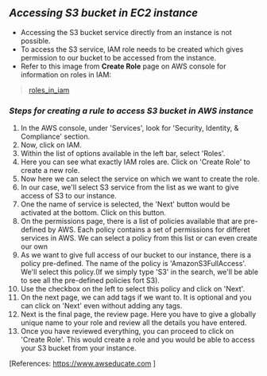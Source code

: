 ## ***Accessing S3 bucket in EC2 instance*** #
* Accessing the S3 bucket service directly from an instance is not possible.
* To access the S3 service, IAM role needs to be created which gives permission to our bucket to be accessed from the instance.
* Refer to this image from **Create Role** page on AWS console for information on roles in IAM:
> [roles_in_iam](https://github.com/shridhargiri/aws/blob/aws-learning/aws-learning/IAM/iam_roles.PNG)  

### *Steps for creating a rule to access S3 bucket in AWS instance* #
  1. In the AWS console, under 'Services', look for 'Security, Identity, & Compliance' section.
  2. Now, click on IAM.
  3. Within the list of options available in the left bar, select 'Roles'.
  4. Here you can see what exactly IAM roles are. Click on 'Create Role' to create a new role.
  5. Now here we can select the service on which we want to create the role.
  6. In our case, we'll select S3 service from the list as we want to give access of S3 to our instance.
  7. One the name of service is selected, the 'Next' button would be activated at the bottom. Click on this button.
  8. On the permissions page, there is a list of policies available that are pre-defined by AWS. Each policy contains a set of permissions for differet services in AWS. We can select a policy from this list or can even create our own
  9. As we want to give full access of our bucket to our instance, there is a policy pre-defined. The name of the policy is 'AmazonS3FullAccess'. We'll select this policy.(If we simply type 'S3' in the search, we'll be able to see all the pre-defined policies fort S3).
  10. Use the checkbox on the left to select this policy and click on 'Next'.
  11. On the next page, we can add tags if we want to. It is optional and you can click on 'Next' even without adding any tags.
  12. Next is the final page, the review page. Here you have to give a globally unique name to your role and review all the details you have entered.
  13. Once you have reviewed everything, you can proceed to click on 'Create Role'. This would create a role and you would be able to access your S3 bucket from your instance.


[References: https://www.awseducate.com ]
